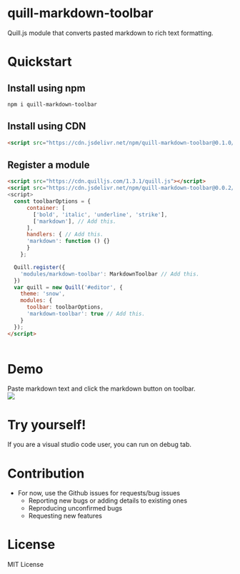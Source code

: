 # quill-markdown-toolbar
Quill.js module that converts pasted markdown to rich text formatting.

# Quickstart

## Install using npm

```shell
npm i quill-markdown-toolbar
```

## Install using CDN

```html
<script src="https://cdn.jsdelivr.net/npm/quill-markdown-toolbar@0.1.0/dist/markdownToolbar.min.js">
```

## Register a module
```html
<script src="https://cdn.quilljs.com/1.3.1/quill.js"></script>
<script src="https://cdn.jsdelivr.net/npm/quill-markdown-toolbar@0.0.2/dist/markdownToolbar.min.js">
<script>
  const toolbarOptions = {
      container: [
        ['bold', 'italic', 'underline', 'strike'],
        ['markdown'], // Add this.
      ],
      handlers: { // Add this.
      'markdown': function () {} 
      }
    };

  Quill.register({
    'modules/markdown-toolbar': MarkdownToolbar // Add this.
  })
  var quill = new Quill('#editor', {
    theme: 'snow',
    modules: {
      toolbar: toolbarOptions,
      'markdown-toolbar': true // Add this.
    }
  });
</script>  
  
```

# Demo
Paste markdown text and click the markdown button on toolbar. <br>
![](https://media.giphy.com/media/YWoBHJ32QqTOFRQzue/giphy.gif)

# Try yourself!
If you are a visual studio code user, you can run on debug tab.

# Contribution
- For now, use the Github issues for requests/bug issues
  - Reporting new bugs or adding details to existing ones
  - Reproducing unconfirmed bugs
  - Requesting new features

# License
MIT License
